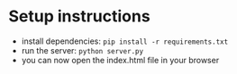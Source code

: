 # Setup instructions

- install dependencies: `pip install -r requirements.txt`
- run the server: `python server.py`
- you can now open the index.html file in your browser
